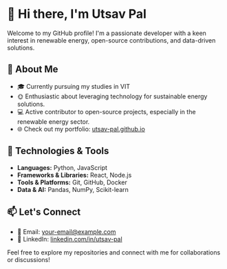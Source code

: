 # 👋 Hi there, I'm Utsav Pal

Welcome to my GitHub profile! I'm a passionate developer with a keen interest in renewable energy, open-source contributions, and data-driven solutions.

## 🌱 About Me

- 🎓 Currently pursuing my studies in VIT 
- 🌞 Enthusiastic about leveraging technology for sustainable energy solutions.
- 💻 Active contributor to open-source projects, especially in the renewable energy sector.
- 🌐 Check out my portfolio: [utsav-pal.github.io](https://utsav-pal.github.io/)

## 🔧 Technologies & Tools

- **Languages:** Python, JavaScript
- **Frameworks & Libraries:** React, Node.js
- **Tools & Platforms:** Git, GitHub, Docker
- **Data & AI:** Pandas, NumPy, Scikit-learn
<!--
## 📈 GitHub Stats
![Utsav's GitHub Stats](https://github-readme-stats.vercel.app/api?username=utsav-pal&show_icons=true&theme=radical)
-->

## 📫 Let's Connect

- 📧 Email: [your-email@example.com](mailto:your-email@example.com)
- 💼 LinkedIn: [linkedin.com/in/utsav-pal](https://linkedin.com/in/utsav-pal)

Feel free to explore my repositories and connect with me for collaborations or discussions!

